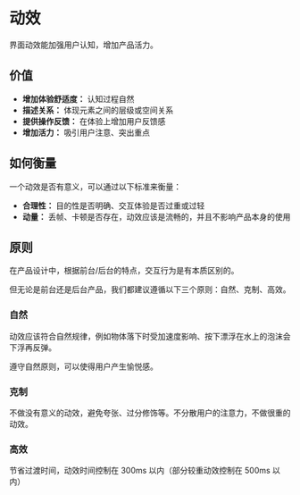 # 动效
界面动效能加强用户认知，增加产品活力。

## 价值
- **增加体验舒适度：** 认知过程自然
- **描述关系：** 体现元素之间的层级或空间关系
- **提供操作反馈：** 在体验上增加用户反馈感
- **增加活力：** 吸引用户注意、突出重点

## 如何衡量
一个动效是否有意义，可以通过以下标准来衡量：
- **合理性：** 目的性是否明确、交互体验是否过重或过轻
- **动量：** 丢帧、卡顿是否存在，动效应该是流畅的，并且不影响产品本身的使用

## 原则
在产品设计中，根据前台/后台的特点，交互行为是有本质区别的。

但无论是前台还是后台产品，我们都建议遵循以下三个原则：自然、克制、高效。


### 自然
动效应该符合自然规律，例如物体落下时受加速度影响、按下漂浮在水上的泡沫会下浮再反弹。

遵守自然原则，可以使得用户产生愉悦感。

### 克制
不做没有意义的动效，避免夸张、过分修饰等。不分散用户的注意力，不做很重的动效。

### 高效
节省过渡时间，动效时间控制在 300ms 以内（部分较重动效控制在 500ms 以内）

